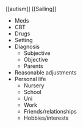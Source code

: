 [[autism]]
[[Sailing]]

- Meds 
- CBT
- Drugs
- Setting 
- Diagnosis
	- Subjective
	- Objective
	- Parents
- Reasonable adjustments
- Personal life
	- Nursery 
	- School
	- Uni 
	- Work
	- Friends/relationships
	- Hobbies/interests